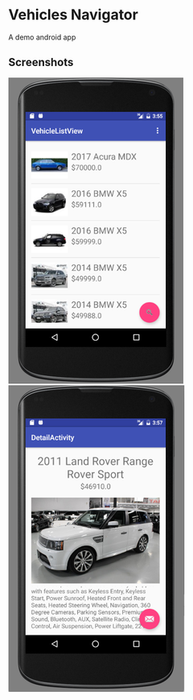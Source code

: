 # Vehicles Navigator
A demo android app

## Screenshots
![list screen][list-screen]
![detail screen][detail-screen]

[list-screen]: https://raw.githubusercontent.com/TianyuanC/VehicleListview/master/screenshots/listView.png "list screen"
[detail-screen]: https://raw.githubusercontent.com/TianyuanC/VehicleListview/master/screenshots/detailView.png "detail screen"
